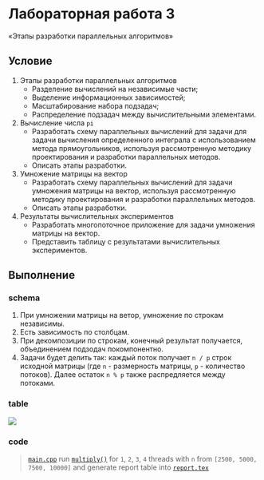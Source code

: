 # Лабораторная работа 3

«Этапы разработки параллельных алгоритмов»

## Условие

1. Этапы разработки параллельных алгоритмов
   - Разделение вычислений на независимые части;
   - Выделение информационных зависимостей;
   - Масштабирование набора подзадач;
   - Распределение подзадач между вычислительными элементами.
2. Вычисление числа `pi`
   - Разработать схему параллельных вычислений для задачи для задачи вычисления
     определенного интеграла с использованием метода прямоугольников, используя
     рассмотренную методику проектирования и разработки параллельных методов.
   - Описать этапы разработки.
3. Умножение матрицы на вектор
   - Разработать схему параллельных вычислений для задачи умножения матрицы на
     вектор, используя рассмотренную методику проектирования и разработки
     параллельных методов.
   - Описать этапы разработки.
4. Результаты вычислительных экспериментов
   - Разработать многопоточное приложение для задачи умножения матрицы на
     вектор.
   - Представить таблицу с результатами вычислительных экспериментов.

## Выполнение

### schema

1. При умножении матрицы на ветор, умножение по строкам независимы.
2. Есть зависимость по столбцам.
3. При декомпозиции по строкам, конечный результат получается, объединением
   подзодач покомпонентно.
4. Задачи будет делить так: каждый поток получает `n / p` строк исходной матрицы
   (где `n` - размерность матрицы, `p` - количество потоков). Далее остаток `n % p` также распредляется между потоками.

### table

![](http://res.cloudinary.com/dzsjwgjii/image/upload/v1493993352/ps3.png)

### code

> [`main.cpp`](https://github.com/Drapegnik/bsu/blob/master/programming/parallel-systems/lab3/main.cpp)
> run
> [`multiply()`](https://github.com/Drapegnik/bsu/blob/master/programming/parallel-systems/lab3/main.cpp#L33)
> for `1`, `2`, `3`, `4` threads with `n` from `[2500, 5000, 7500, 10000]` and
> generate report table into
> [`report.tex`](https://github.com/Drapegnik/bsu/blob/master/programming/parallel-systems/lab3/report.tex)
